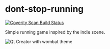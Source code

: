 dont-stop-running
=================

<a href="https://scan.coverity.com/projects/3864">
  <img alt="Coverity Scan Build Status"
       src="https://scan.coverity.com/projects/3864/badge.svg"/>
</a>

Simple running game inspired by the indie scene.

![Qt Creator with wombat theme](http://i.imgur.com/iJkXc4q.png)
